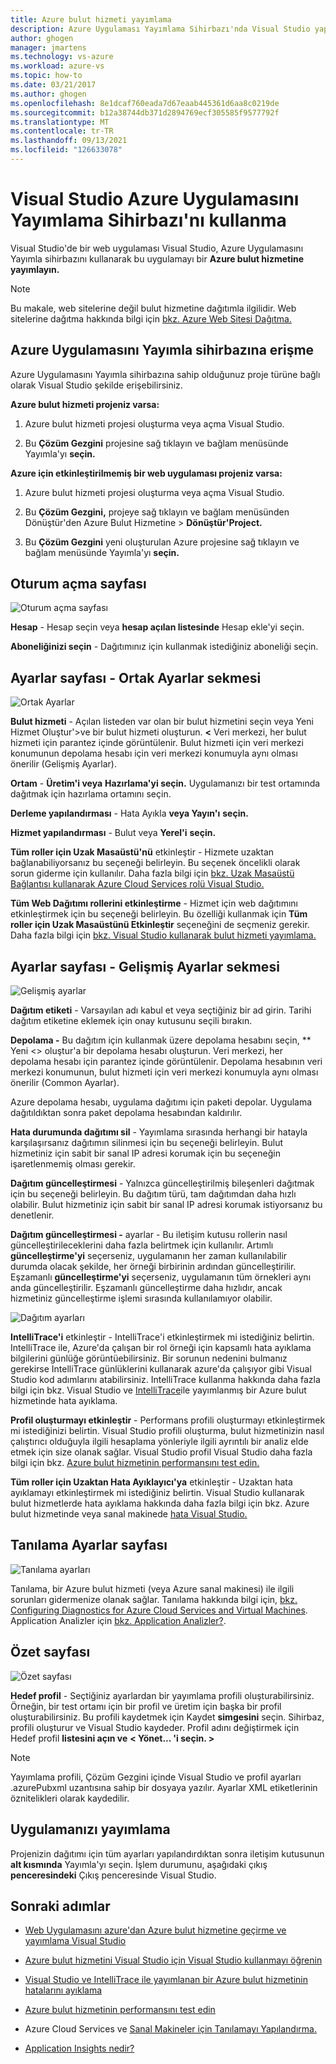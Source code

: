 ```yaml
---
title: Azure bulut hizmeti yayımlama
description: Azure Uygulaması Yayımlama Sihirbazı'nda Visual Studio yapılandırmayı öğrenin
author: ghogen
manager: jmartens
ms.technology: vs-azure
ms.workload: azure-vs
ms.topic: how-to
ms.date: 03/21/2017
ms.author: ghogen
ms.openlocfilehash: 8e1dcaf760eada7d67eaab445361d6aa8c0219de
ms.sourcegitcommit: b12a38744db371d2894769ecf305585f9577792f
ms.translationtype: MT
ms.contentlocale: tr-TR
ms.lasthandoff: 09/13/2021
ms.locfileid: "126633078"
---
```

# <a name="using-the-visual-studio-publish-azure-application-wizard"></a>Visual Studio Azure Uygulamasını Yayımlama Sihirbazı'nı kullanma

Visual Studio'de bir web uygulaması Visual Studio, Azure Uygulamasını Yayımla sihirbazını kullanarak bu uygulamayı bir **Azure bulut hizmetine yayımlayın.**

> [!Note]
> Bu makale, web sitelerine değil bulut hizmetine dağıtımla ilgilidir. Web sitelerine dağıtma hakkında bilgi için [bkz. Azure Web Sitesi Dağıtma.](https://social.msdn.microsoft.com/Search/windowsazure?query=How%20to%20Deploy%20an%20Azure%20Web%20Site&Refinement=138&ac=4#refinementChanges=117&pageNumber=1&showMore=false)

## <a name="accessing-the-publish-azure-application-wizard"></a>Azure Uygulamasını Yayımla sihirbazına erişme

Azure Uygulamasını Yayımla sihirbazına sahip olduğunuz proje türüne bağlı olarak Visual Studio şekilde erişebilirsiniz.

**Azure bulut hizmeti projeniz varsa:**

1. Azure bulut hizmeti projesi oluşturma veya açma Visual Studio.

1. Bu **Çözüm Gezgini** projesine sağ tıklayın ve bağlam menüsünde Yayımla'yı **seçin.**

**Azure için etkinleştirilmemiş bir web uygulaması projeniz varsa:**

1. Azure bulut hizmeti projesi oluşturma veya açma Visual Studio.

1. Bu **Çözüm Gezgini,** projeye sağ tıklayın ve bağlam menüsünden Dönüştür'den Azure Bulut Hizmetine   >  **Dönüştür'Project.**

1. Bu **Çözüm Gezgini** yeni oluşturulan Azure projesine sağ tıklayın ve bağlam menüsünde Yayımla'yı **seçin.**

## <a name="sign-in-page"></a>Oturum açma sayfası

![Oturum açma sayfası](./media/vs-azure-tools-publish-azure-application-wizard/sign-in.png)

**Hesap** - Hesap seçin veya **hesap açılan listesinde** Hesap ekle'yi seçin.

**Aboneliğinizi seçin** - Dağıtımınız için kullanmak istediğiniz aboneliği seçin.

## <a name="settings-page---common-settings-tab"></a>Ayarlar sayfası - Ortak Ayarlar sekmesi

![Ortak Ayarlar](./media/vs-azure-tools-publish-azure-application-wizard/settings-common-settings.png)

**Bulut hizmeti** - Açılan listeden var olan bir bulut hizmetini seçin veya Yeni Hizmet Oluştur'>ve bir bulut hizmeti oluşturun. **&lt;** Veri merkezi, her bulut hizmeti için parantez içinde görüntülenir. Bulut hizmeti için veri merkezi konumunun depolama hesabı için veri merkezi konumuyla aynı olması önerilir (Gelişmiş Ayarlar).

**Ortam** - **Üretim'i veya** **Hazırlama'yi seçin.** Uygulamanızı bir test ortamında dağıtmak için hazırlama ortamını seçin.

**Derleme yapılandırması** - Hata Ayıkla **veya Yayın'ı** **seçin.**

**Hizmet yapılandırması** - Bulut veya **Yerel'i** **seçin.**

**Tüm roller için Uzak Masaüstü'nü** etkinleştir - Hizmete uzaktan bağlanabiliyorsanız bu seçeneği belirleyin. Bu seçenek öncelikli olarak sorun giderme için kullanılır. Daha fazla bilgi için [bkz. Uzak Masaüstü Bağlantısı kullanarak Azure Cloud Services rolü Visual Studio.](/azure/cloud-services/cloud-services-role-enable-remote-desktop-visual-studio)

**Tüm Web Dağıtımı rollerini etkinleştirme** - Hizmet için web dağıtımını etkinleştirmek için bu seçeneği belirleyin. Bu özelliği kullanmak için **Tüm roller için Uzak Masaüstünü Etkinleştir** seçeneğini de seçmeniz gerekir. Daha fazla bilgi için [bkz. Visual Studio kullanarak bulut hizmeti yayımlama.](vs-azure-tools-publishing-a-cloud-service.md)

## <a name="settings-page---advanced-settings-tab"></a>Ayarlar sayfası - Gelişmiş Ayarlar sekmesi

![Gelişmiş ayarlar](./media/vs-azure-tools-publish-azure-application-wizard/settings-advanced-settings.png)

**Dağıtım etiketi** - Varsayılan adı kabul et veya seçtiğiniz bir ad girin. Tarihi dağıtım etiketine eklemek için onay kutusunu seçili bırakın.

**Depolama -** Bu dağıtım için kullanmak üzere depolama hesabını seçin, ** Yeni &lt;> oluştur'a bir depolama hesabı oluşturun. Veri merkezi, her depolama hesabı için parantez içinde görüntülenir. Depolama hesabının veri merkezi konumunun, bulut hizmeti için veri merkezi konumuyla aynı olması önerilir (Common Ayarlar).

Azure depolama hesabı, uygulama dağıtımı için paketi depolar. Uygulama dağıtıldıktan sonra paket depolama hesabından kaldırılır.

**Hata durumunda dağıtımı sil** - Yayımlama sırasında herhangi bir hatayla karşılaşırsanız dağıtımın silinmesi için bu seçeneği belirleyin. Bulut hizmetiniz için sabit bir sanal IP adresi korumak için bu seçeneğin işaretlenmemiş olması gerekir.

**Dağıtım güncelleştirmesi** - Yalnızca güncelleştirilmiş bileşenleri dağıtmak için bu seçeneği belirleyin. Bu dağıtım türü, tam dağıtımdan daha hızlı olabilir. Bulut hizmetiniz için sabit bir sanal IP adresi korumak istiyorsanız bu denetlenir.

**Dağıtım güncelleştirmesi -** ayarlar - Bu iletişim kutusu rollerin nasıl güncelleştirileceklerini daha fazla belirtmek için kullanılır. Artımlı **güncelleştirme'yi** seçerseniz, uygulamanın her zaman kullanılabilir durumda olacak şekilde, her örneği birbirinin ardından güncelleştirilir. Eşzamanlı **güncelleştirme'yi** seçerseniz, uygulamanın tüm örnekleri aynı anda güncelleştirilir. Eşzamanlı güncelleştirme daha hızlıdır, ancak hizmetiniz güncelleştirme işlemi sırasında kullanılamıyor olabilir.

![Dağıtım ayarları](./media/vs-azure-tools-publish-azure-application-wizard/deployment-settings.png)

**IntelliTrace'i** etkinleştir - IntelliTrace'i etkinleştirmek mi istediğiniz belirtin. IntelliTrace ile, Azure'da çalışan bir rol örneği için kapsamlı hata ayıklama bilgilerini günlüğe görüntüebilirsiniz. Bir sorunun nedenini bulmanız gerekirse IntelliTrace günlüklerini kullanarak azure'da çalışıyor gibi Visual Studio kod adımlarını atabilirsiniz. IntelliTrace kullanma hakkında daha fazla bilgi için bkz. Visual Studio ve [IntelliTrace](./vs-azure-tools-intellitrace-debug-published-cloud-services.md)ile yayımlanmış bir Azure bulut hizmetinde hata ayıklama.

**Profil oluşturmayı etkinleştir** - Performans profili oluşturmayı etkinleştirmek mi istediğinizi belirtin. Visual Studio profili oluşturma, bulut hizmetinizin nasıl çalıştırıcı olduğuyla ilgili hesaplama yönleriyle ilgili ayrıntılı bir analiz elde etmek için size olanak sağlar. Visual Studio profil Visual Studio daha fazla bilgi için bkz. [Azure bulut hizmetinin performansını test edin.](./vs-azure-tools-performance-profiling-cloud-services.md)

**Tüm roller için Uzaktan Hata Ayıklayıcı'ya** etkinleştir - Uzaktan hata ayıklamayı etkinleştirmek mi istediğiniz belirtin. Visual Studio kullanarak bulut hizmetlerde hata ayıklama hakkında daha fazla bilgi için bkz. Azure bulut hizmetinde veya sanal makinede [hata Visual Studio.](./vs-azure-tools-debug-cloud-services-virtual-machines.md)

## <a name="diagnostics-settings-page"></a>Tanılama Ayarlar sayfası

![Tanılama ayarları](./media/vs-azure-tools-publish-azure-application-wizard/diagnostic-settings.png)

Tanılama, bir Azure bulut hizmeti (veya Azure sanal makinesi) ile ilgili sorunları gidermenize olanak sağlar. Tanılama hakkında bilgi için, [bkz. Configuring Diagnostics for Azure Cloud Services and Virtual Machines](./vs-azure-tools-diagnostics-for-cloud-services-and-virtual-machines.md). Application Analizler için [bkz. Application Analizler?](/azure/application-insights/app-insights-overview).

## <a name="summary-page"></a>Özet sayfası

![Özet sayfası](./media/vs-azure-tools-publish-azure-application-wizard/summary.png)

**Hedef profil** - Seçtiğiniz ayarlardan bir yayımlama profili oluşturabilirsiniz. Örneğin, bir test ortamı için bir profil ve üretim için başka bir profil oluşturabilirsiniz. Bu profili kaydetmek için Kaydet **simgesini** seçin. Sihirbaz, profili oluşturur ve Visual Studio kaydeder. Profil adını değiştirmek için Hedef profil **listesini açın ve** **&lt; Yönet... 'i seçin. &gt;**

   > [!Note]
   > Yayımlama profili, Çözüm Gezgini içinde Visual Studio ve profil ayarları .azurePubxml uzantısına sahip bir dosyaya yazılır. Ayarlar XML etiketlerinin öznitelikleri olarak kaydedilir.

## <a name="publishing-your-application"></a>Uygulamanızı yayımlama

Projenizin dağıtımı için tüm ayarları yapılandırdıktan sonra iletişim kutusunun **alt kısmında** Yayımla'yı seçin. İşlem durumunu, aşağıdaki çıkış **penceresindeki** Çıkış penceresinde Visual Studio.

## <a name="next-steps"></a>Sonraki adımlar

- [Web Uygulamasını azure'dan Azure bulut hizmetine geçirme ve yayımlama Visual Studio](./vs-azure-tools-migrate-publish-web-app-to-cloud-service.md)

- [Azure bulut hizmetini Visual Studio için Visual Studio kullanmayı öğrenin](./vs-azure-tools-publishing-a-cloud-service.md)

- [Visual Studio ve IntelliTrace ile yayımlanan bir Azure bulut hizmetinin hatalarını ayıklama](./vs-azure-tools-intellitrace-debug-published-cloud-services.md)

- [Azure bulut hizmetinin performansını test edin](./vs-azure-tools-performance-profiling-cloud-services.md)

- Azure Cloud Services ve [Sanal Makineler için Tanılamayı Yapılandırma.](./vs-azure-tools-diagnostics-for-cloud-services-and-virtual-machines.md)

- [Application Insights nedir?](/azure/application-insights/app-insights-overview)